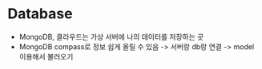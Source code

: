 # Database

  * MongoDB, 클라우드는 가상 서버에 나의 데이터를 저장하는 곳
  * MongoDB compass로 정보 쉽게 올릴 수 있음 -> 서버랑 db랑 연결 -> model이용해서 불러오기